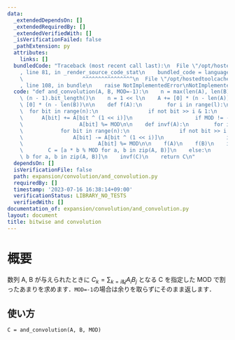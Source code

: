 ```yaml
---
data:
  _extendedDependsOn: []
  _extendedRequiredBy: []
  _extendedVerifiedWith: []
  _isVerificationFailed: false
  _pathExtension: py
  attributes:
    links: []
  bundledCode: "Traceback (most recent call last):\n  File \"/opt/hostedtoolcache/Python/3.11.4/x64/lib/python3.11/site-packages/onlinejudge_verify/documentation/build.py\"\
    , line 81, in _render_source_code_stat\n    bundled_code = language.bundle(\n\
    \                   ^^^^^^^^^^^^^^^^\n  File \"/opt/hostedtoolcache/Python/3.11.4/x64/lib/python3.11/site-packages/onlinejudge_verify/languages/python.py\"\
    , line 108, in bundle\n    raise NotImplementedError\nNotImplementedError\n"
  code: "def and_convolution(A, B, MOD=-1):\n    n = max(len(A), len(B))\n    l =\
    \ (n - 1).bit_length()\n    n = 1 << l\n    A += [0] * (n - len(A))\n    B +=\
    \ [0] * (n - len(B))\n\n    def f(A):\n        for i in range(l):\n          \
    \  for bit in range(n):\n                if not bit >> i & 1:\n              \
    \      A[bit] += A[bit ^ (1 << i)]\n                    if MOD != -1:\n      \
    \                  A[bit] %= MOD\n\n    def invf(A):\n        for i in range(l):\n\
    \            for bit in range(n):\n                if not bit >> i & 1:\n    \
    \                A[bit] -= A[bit ^ (1 << i)]\n                    if MOD != -1:\n\
    \                        A[bit] %= MOD\n\n    f(A)\n    f(B)\n    if MOD != -1:\n\
    \        C = [a * b % MOD for a, b in zip(A, B)]\n    else:\n        C = [a *\
    \ b for a, b in zip(A, B)]\n    invf(C)\n    return C\n"
  dependsOn: []
  isVerificationFile: false
  path: expansion/convolution/and_convolution.py
  requiredBy: []
  timestamp: '2023-07-16 16:38:14+09:00'
  verificationStatus: LIBRARY_NO_TESTS
  verifiedWith: []
documentation_of: expansion/convolution/and_convolution.py
layout: document
title: bitwise and convolution
---
```


# 概要
数列 A, B が与えられたときに
$C_k = \sum_{k = i \& j} A_i B_j$
となる C を指定した MOD で割ったあまりを求めます．`MOD=-1`の場合は余りを取らずにそのまま返します．

## 使い方

```
C = and_convolution(A, B, MOD)
```
